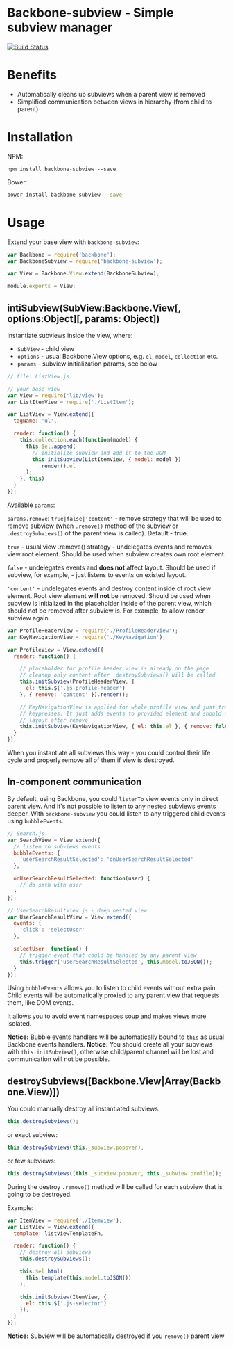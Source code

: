 # Backbone-subview - Simple subview manager
[![Build Status](https://travis-ci.org/ValeriiVasin/backbone-subview.svg?branch=master)](https://travis-ci.org/ValeriiVasin/backbone-subview)


# Benefits
* Automatically cleans up subviews when a parent view is removed
* Simplified communication between views in hierarchy (from child to parent)

# Installation
NPM:
```
npm install backbone-subview --save
```

Bower:
```bash
bower install backbone-subview --save
```

# Usage
Extend your base view with `backbone-subview`:

```js
var Backbone = require('backbone');
var BackboneSubview = require('backbone-subview');

var View = Backbone.View.extend(BackboneSubview);

module.exports = View;
```

## intiSubview(SubView:Backbone.View[, options:Object][, params: Object])
Instantiate subviews inside the view, where:

* `SubView` - child view
* `options` - usual Backbone.View options, e.g. `el`, `model`, `collection` etc.
* `params` - subview initialization params, see below

```js
// file: ListView.js

// your base view
var View = require('lib/view');
var ListItemView = require('./ListItem');

var ListView = View.extend({
  tagName: 'ul',

  render: function() {
    this.collection.each(function(model) {
      this.$el.append(
        // initialize subview and add it to the DOM
        this.initSubview(ListItemView, { model: model })
          .render().el
      );
    }, this);
  }
});
```

Available `params`:

`params.remove`: `true|false|'content'` - remove strategy that will be used to remove subview (when `.remove()` method of the subview or `.destroySubviews()` of the parent view is called). Default - **true**.

`true` - usual view .remove() strategy - undelegates events and removes view root element. Should be used when subview creates own root element.

`false` - undelegates events and **does not** affect layout. Should be used if subview, for example, - just listens to events on existed layout.

`'content'` - undelegates events and destroy content inside of root view element. Root view element **will not** be removed. Should be used when subview is initialized in the placeholder inside of the parent view, which should not be removed after subview is. For example, to allow render subview again.

```js
var ProfileHeaderView = require('./ProfileHeaderView');
var KeyNavigationView = require('./KeyNavigation');

var ProfileView = View.extend({
  render: function() {

    // placeholder for profile header view is already on the page
    // cleanup only content after .destroySubviews() will be called
    this.initSubview(ProfileHeaderView, {
      el: this.$('.js-profile-header')
    }, { remove: 'content' }).render();

    // KeyNavigationView is applied for whole profile view and just tracks
    // keypresses. It just adds events to provided element and should not affect
    // layout after remove
    this.initSubview(KeyNavigationView, { el: this.el }, { remove: false });
  }
});
```

When you instantiate all subviews this way - you could control their life cycle and properly remove all of them if view is destroyed.

## In-component communication
By default, using Backbone, you could `listenTo` view events only in direct parent view. And it's not possible to listen to any nested subviews events deeper. With `backbone-subview` you could listen to any triggered child events using `bubbleEvents`.

```js
// Search.js
var SearchView = View.extend({
  // listen to subviews events
  bubbleEvents: {
    'userSearchResultSelected': 'onUserSearchResultSelected'
  },

  onUserSearchResultSelected: function(user) {
    // do smth with user
  }
});

// UserSearchResultView.js - deep nested view
var UserSearchResultView = View.extend({
  events: {
    'click': 'selectUser'
  },

  selectUser: function() {
    // trigger event that could be handled by any parent view
    this.trigger('userSearchResultSelected', this.model.toJSON());
  }
});
```

Using `bubbleEvents` allows you to listen to child events without extra pain. Child events will be automatically proxied to any parent view that requests them, like DOM events.

It allows you to avoid event namespaces soup and makes views more isolated.

**Notice:** Bubble events handlers will be automatically bound to `this` as usual Backbone events handlers.
**Notice:** You should create all your subviews with `this.initSubview()`, otherwise child/parent channel will be lost and communication will not be possible.

## destroySubviews([Backbone.View|Array(Backbone.View)])
You could manually destroy all instantiated subviews:

```js
this.destroySubviews();
```

or exact subview:

```js
this.destroySubviews(this._subview.popover);
```

or few subviews:

```js
this.destroySubviews([this._subview.popover, this._subview.profile]);
```

During the destroy `.remove()` method will be called for each subview that is going to be destroyed.

Example:

```js
var ItemView = require('./ItemView');
var ListView = View.extend({
  template: listViewTemplateFn,

  render: function() {
    // destroy all subviews
    this.destroySubviews();

    this.$el.html(
      this.template(this.model.toJSON())
    );

    this.initSubview(ItemView, {
      el: this.$('.js-selector')
    });
  }
});
```

**Notice:** Subview will be automatically destroyed if you `remove()` parent view
